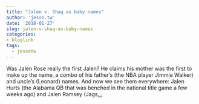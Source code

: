 ```yaml
---
title: "Jalen v. Shaq as baby names"
author: 'jesse.tw'
date: '2018-01-27'
slug: jalen-v-shaq-as-baby-names
categories:
- bloglink
tags:
  - jessetw
---
```


Was Jalen Rose really the first Jalen? He claims his mother was the first to make up the name, a combo of his father’s (the NBA player Jimmie Walker) and uncle’s (Leonard) names. And now we see them everywhere: Jalen Hurts (the Alabama QB that was benched in the national title game a few weeks ago) and Jalen Ramsey (Jags[... <i class="fas fa-external-link-alt"></i>](https://jesse.tw/post/jalen-v-shaq/)

